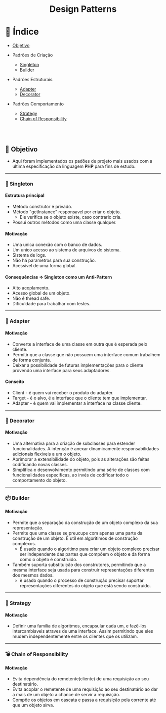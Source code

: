 <h1 align="center">
  Design Patterns
</h1>

# :bookmark_tabs: Índice

- [Objetivo](#objetivo)

- Padrões de Criação
    - [Singleton](#singleton)
    - [Builder](#builder)

- Padrôes Estruturais 
    - [Adapter](#adapter)
    - [Decorator](#decorator)

- Padrôes Comportamento
    - [Strategy](#strategy)
    - [Chain of Responsibility](#chainOfResponsibility)

<br><br>
<a id="objetivo"></a>
## :dart: Objetivo

- Aqui foram implementados os padões de projeto mais usados com a ultima especificação da linguagem <b>PHP</b> para fins de estudo.

<hr>

<a id="singleton"></a>
### :gem: Singleton <br>

#### Estrutura principal

- Método construtor é privado.
- Método "getInstance" responsavel por criar o objeto.
    - Ele verifica se o objeto existe, caso contrario cria.
- Possui outros métodos como uma classe qualquer.

#### Motivação

- Uma unica conexão com o banco de dados.
- Um unico acesso ao sistema de arquivos do sistema.
- Sistema de logs.
- Não há parametros para sua construção.
- Acessivel de uma forma global.

#### Consequências => Singleton como um Anti-Pattern

- Alto acoplamento.
- Acesso global de um objeto.
- Não é thread safe.
- Dificuldade para trabalhar com testes.

<hr>

<a id="adapter"></a>
### :wrench: Adapter <br>

#### Motivação

- Converte a interface de uma classe em outra que é esperada pelo cliente.
- Permitir que a classe que não possuem uma interface comum trabalhem de forma conjunta.
- Deixar a possibilidade de futuras implementações para o cliente provendo uma interface para seus adaptadores.

#### Conseito

- Client - é quem vai receber o produto do adapter.
- Target - é o alvo, é a interface que o cliente tem que implementar.
- Adapter - é quem vai implementar a interface na classe cliente.

<hr>

<a id="decorator"></a>
### :christmas_tree: Decorator <br>

#### Motivação

- Uma alternativa para a criação de subclasses para estender funcionalidades. A intenção é anexar dinamicamente responsabilidades adicionais flexiveis a um o objeto.
- Aprimorar a extensibilidade do objeto, pois as alterações são feitas codificando novas classes.
- Simplifica o desenvolvimento permitindo uma série de classes com funcionalidades especificas, ao invés de codificar todo o comportamento do objeto.

<hr>

<a id="builder"></a>
### :package: Builder <br>

#### Motivação

- Permite que a separação da construção de um objeto complexo da sua representação.
- Permite que uma classe se preucupe com apenas uma parte da construção de um objeto. É util em algoritimos de construção complexos.
    - É usado quando o algoritimo para criar um objeto complexo precisar ser independente das partes que compõem o objeto e da forma como o objeto é construido.
- Também suporta substituição dos construtores, permitindo que a mesma interface seja usada para construir representações diferentes dos mesmos dados.
    - è usado quando o processo de construção precisar suportar representações diferentes do objeto que está sendo construido.

<hr>

<a id="strategy"></a>
### :dart: Strategy <br>

#### Motivação

- Definir uma familia de algoritmos, encapsular cada um, e fazê-los intercambiaveis atraves de uma interface. Assim permitindo que eles mudem independentemente entre os clientes que os utilizam. 

<hr>

<a id="chainOfResponsibility"></a>
### :bomb: Chain of Responsibility <br>

#### Motivação

- Evita dependência do remetente(cliente) de uma requisição ao seu destinatário.
- Evita acoplar o remetente de uma requisição ao seu destinatário ao dar a mais de um objeto a chance de servir a requisição.
- Compõe os objetos em cascata e passa a requisição pela corrente até que um objeto sirva.